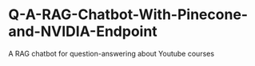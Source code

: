 # Q-A-RAG-Chatbot-With-Pinecone-and-NVIDIA-Endpoint
A RAG chatbot for question-answering about Youtube courses
